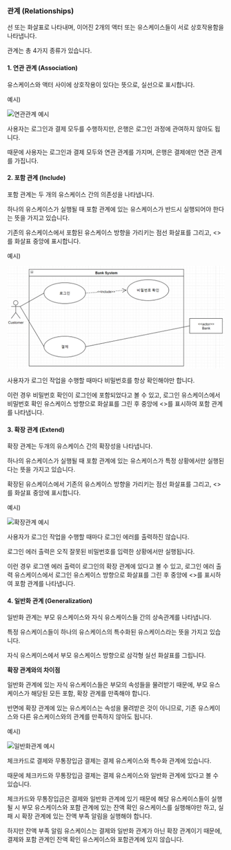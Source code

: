 ---
---

### **관계 (Relationships)**

선 또는 화살표로 나타내며, 이어진 2개의 액터 또는 유스케이스들이 서로 상호작용함을 나타냅니다.

관계는 총 4가지 종류가 있습니다.

#### 1. 연관 관계 (Association)

유스케이스와 액터 사이에 상호작용이 있다는 뜻으로, 실선으로 표시합니다.

예시)

![연관관계 예시](https://blog.kakaocdn.net/dn/mABrH/btrYAlYTKEl/jGZcF6MpkKS57crQBX6g5k/img.png)

사용자는 로그인과 결제 모두를 수행하지만, 은행은 로그인 과정에 관여하지 않아도 됩니다.

때문에 사용자는 로그인과 결제 모두와 연관 관계를 가지며, 은행은 결제에만 연관 관계를 가집니다.

#### 2. 포함 관계 (Include)

포함 관계는 두 개의 유스케이스 간의 의존성을 나타냅니다.

하나의 유스케이스가 실행될 때 포함 관계에 있는 유스케이스가 반드시 실행되어야 한다는 뜻을 가지고 있습니다.

기존의 유스케이스에서 포함된 유스케이스 방향을 가리키는 점선 화살표를 그리고, <<include>>를 화살표 중앙에 표시합니다.

예시)

![image](/assets/img/2025-03-21-usecase/Pasted-image-20240613135548.png)



사용자가 로그인 작업을 수행할 때마다 비밀번호를 항상 확인해야만 합니다.

이런 경우 비밀번호 확인이 로그인에 포함되었다고 볼 수 있고, 로그인 유스케이스에서 비밀번호 확인 유스케이스 방향으로 화살표를 그린 후 중앙에 <<include>>를 표시하여 포함 관계를 나타냅니다.

#### 3. 확장 관계 (Extend)

확장 관계는 두개의 유스케이스 간의 확장성을 나타냅니다.

하나의 유스케이스가 실행될 때 포함 관계에 있는 유스케이스가 특정 상황에서만 실행된다는 뜻을 가지고 있습니다.

확장된 유스케이스에서 기존의 유스케이스 방향을 가리키는 점선 화살표를 그리고, <<extend>>를 화살표 중앙에 표시합니다.

예시)

![확장관계 예시](https://blog.kakaocdn.net/dn/k2XSt/btrYszSmyFv/WK6n4qL15qZKfsEWXs0G31/img.png)

사용자가 로그인 작업을 수행할 때마다 로그인 에러를 출력하진 않습니다.

로그인 에러 출력은 오직 잘못된 비밀번호를 입력한 상황에서만 실행됩니다.

이런 경우 로그엔 에러 출력이 로그인의 확장 관계에 있다고 볼 수 있고, 로그인 에러 출력 유스케이스에서 로그인 유스케이스 방향으로 화살표를 그린 후 중앙에 <<extend>>를 표시하여 포함 관계를 나타냅니다.

#### 4. 일반화 관계 (Generalization)

일반화 관계는 부모 유스케이스와 자식 유스케이스들 간의 상속관계를 나타냅니다.

특정 유스케이스들이 하나의 유스케이스의 특수화된 유스케이스라는 뜻을 가지고 있습니다.

자식 유스케이스에서 부모 유스케이스 방향으로 삼각형 실선 화살표를 그립니다.

**확장 관계와의 차이점**

일반화 관계에 있는 자식 유스케이스들은 부모의 속성들을 물려받기 때문에, 부모 유스케이스가 해당된 모든 포함, 확장 관계를 만족해야 합니다.

반면에 확장 관계에 있는 유스케이스는 속성을 물려받은 것이 아니므로, 기존 유스케이스와 다른 유스케이스와의 관계를 만족하지 않아도 됩니다.

예시)

![일반화관계 예시](https://blog.kakaocdn.net/dn/VBmRs/btrYy9ykvFW/r3Be2MDEsA6dgt3Fol3knk/img.png)

체크카드로 결제와 무통장입금 결제는 결제 유스케이스와 특수화 관계에 있습니다.

때문에 체크카드와 무통장입금 결제는 결제 유스케이스와 일반화 관계에 있다고 볼 수 있습니다.

체크카드와 무통장입금은 결제와 일반화 관계에 있기 때문에 해당 유스케이스들이 실행될 시 부모 유스케이스와 포함 관계에 있는 잔액 확인 유스케이스를 실행해야만 하고, 실패 시 확장 관계에 있는 잔액 부족 알림을 실행해야 합니다.

하지만 잔액 부족 알림 유스케이스는 결제와 일반화 관계가 아닌 확장 관계이기 때문에, 결제와 포함 관계인 잔액 확인 유스케이스와 포함관계에 있지 않습니다.